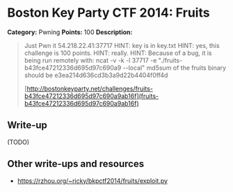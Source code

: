 # Boston Key Party CTF 2014: Fruits

**Category:** Pwning
**Points:** 100
**Description:**

> Just Pwn it 54.218.22.41:37717 HINT: key is in key.txt HINT: yes, this challenge is 100 points. HINT: really. HINT: Because of a bug, it is being run remotely with: ncat -v -k -l 37717 -e "./fruits-b43fce47212336d695d97c690a9 --local" md5sum of the fruits binary should be e3ea214d636cd3b3a9d22b4404f0ff4d
>
> [http://bostonkeyparty.net/challenges/fruits-b43fce47212336d695d97c690a9ab16f](fruits-b43fce47212336d695d97c690a9ab16f)

## Write-up

(TODO)

## Other write-ups and resources

* <https://rzhou.org/~ricky/bkpctf2014/fruits/exploit.py>
